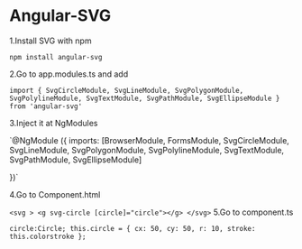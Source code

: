 # Angular-SVG

1.Install SVG with npm 

`npm install angular-svg` 

2.Go to app.modules.ts and add

`import { SvgCircleModule, SvgLineModule, SvgPolygonModule, SvgPolylineModule, SvgTextModule, SvgPathModule, SvgEllipseModule } from 'angular-svg'`

3.Inject it at NgModules

`@NgModule ({
  imports: [BrowserModule, FormsModule, SvgCircleModule, SvgLineModule, SvgPolygonModule, SvgPolylineModule, SvgTextModule, SvgPathModule, SvgEllipseModule]
  
})`

4.Go to Component.html 

` <svg >
    <g svg-circle [circle]="circle"></g>
            </svg>
`
5.Go to component.ts 

`circle:Circle;
    this.circle = { cx: 50, cy: 50, r: 10, stroke: this.colorstroke };`




